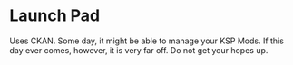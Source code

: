 # Launch Pad

Uses CKAN. Some day, it might be able to manage your KSP Mods.
If this day ever comes, however, it is very far off. Do not get your hopes up.
